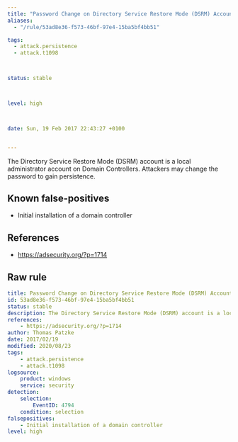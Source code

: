 ```yaml
---
title: "Password Change on Directory Service Restore Mode (DSRM) Account"
aliases:
  - "/rule/53ad8e36-f573-46bf-97e4-15ba5bf4bb51"

tags:
  - attack.persistence
  - attack.t1098



status: stable



level: high



date: Sun, 19 Feb 2017 22:43:27 +0100


---
```


The Directory Service Restore Mode (DSRM) account is a local administrator account on Domain Controllers. Attackers may change the password to gain persistence.

<!--more-->


## Known false-positives

* Initial installation of a domain controller



## References

* https://adsecurity.org/?p=1714


## Raw rule
```yaml
title: Password Change on Directory Service Restore Mode (DSRM) Account
id: 53ad8e36-f573-46bf-97e4-15ba5bf4bb51
status: stable
description: The Directory Service Restore Mode (DSRM) account is a local administrator account on Domain Controllers. Attackers may change the password to gain persistence.
references:
    - https://adsecurity.org/?p=1714
author: Thomas Patzke
date: 2017/02/19
modified: 2020/08/23
tags:
    - attack.persistence
    - attack.t1098
logsource:
    product: windows
    service: security
detection:
    selection:
        EventID: 4794
    condition: selection
falsepositives:
    - Initial installation of a domain controller
level: high

```
